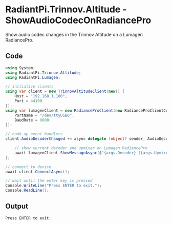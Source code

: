 # RadiantPi.Trinnov.Altitude - ShowAudioCodecOnRadiancePro

Show audio codec changes in the Trinnov Altitude on a Lumagen RadiancePro.

## Code
```csharp
using System;
using RadiantPi.Trinnov.Altitude;
using RadiantPi.Lumagen;

// initialize clients
using var client = new TrinnovAltitudeClient(new() {
    Host = "192.168.1.180",
    Port = 44100
});
using var lumagenClient = new RadianceProClient(new RadianceProClientConfig {
    PortName = "/dev/ttyUSB0",
    BaudRate = 9600
});

// hook-up event handlers
client.AudioDecoderChanged += async delegate (object? sender, AudioDecoderChangedEventArgs args) {

    // show current decoder and upmixer on Lumagen RadiancePro
    await lumagenClient.ShowMessageAsync($"{args.Decoder} ({args.Upmixer})", 3);
};

// connect to device
await client.ConnectAsync();

// wait until the enter key is pressed
Console.WriteLine("Press ENTER to exit.");
Console.ReadLine();
```

## Output

```
Press ENTER to exit.
```